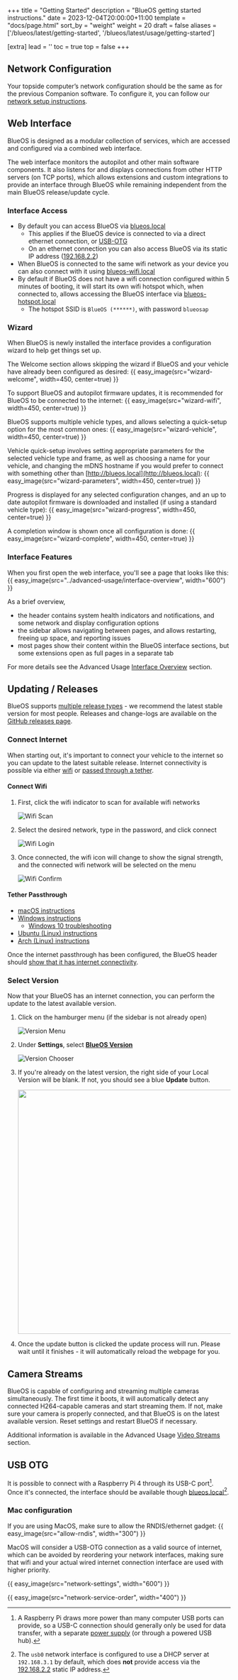 +++
title = "Getting Started"
description = "BlueOS getting started instructions."
date = 2023-12-04T20:00:00+11:00
template = "docs/page.html"
sort_by = "weight"
weight = 20
draft = false
aliases = ['/blueos/latest/getting-started', '/blueos/latest/usage/getting-started']

[extra]
lead = ''
toc = true
top = false
+++
## Network Configuration

Your topside computer’s network configuration should be the same as for the previous Companion software.
To configure it, you can follow our [network setup instructions](https://www.ardusub.com/quick-start/installing-companion.html#network-setup).

## Web Interface

BlueOS is designed as a modular collection of services, which are accessed and configured via a combined web interface.

The web interface monitors the autopilot and other main software components. It also listens for and displays connections from other HTTP servers (on TCP ports), which allows extensions and custom integrations to provide an interface through BlueOS while remaining independent from the main BlueOS release/update cycle.

### Interface Access

- By default you can access BlueOS via [blueos.local](http://blueos.local/)
    - This applies if the BlueOS device is connected to via a direct ethernet connection, or [USB-OTG](#usb-otg)
    - On an ethernet connection you can also access BlueOS via its static IP address ([192.168.2.2](http://192.168.2.2/))
- When BlueOS is connected to the same wifi network as your device you can also connect with it using [blueos-wifi.local](http://blueos-wifi.local/)
- By default if BlueOS does not have a wifi connection configured within 5 minutes of booting, it will start its own wifi hotspot which, when connected to, allows accessing the BlueOS interface via [blueos-hotspot.local](http://blueos-hotspot.local/)
    - The hotspot SSID is `BlueOS (******)`, with password `blueosap`

### Wizard

When BlueOS is newly installed the interface provides a configuration wizard to help get things set up. 

The Welcome section allows skipping the wizard if BlueOS and your vehicle have already been configured as desired:
{{ easy_image(src="wizard-welcome", width=450, center=true) }}

To support BlueOS and autopilot firmware updates, it is recommended for BlueOS to be connected to the internet:
{{ easy_image(src="wizard-wifi", width=450, center=true) }}

BlueOS supports multiple vehicle types, and allows selecting a quick-setup option for the most common ones:
{{ easy_image(src="wizard-vehicle", width=450, center=true) }}

Vehicle quick-setup involves setting appropriate parameters for the selected vehicle type and frame, as well as choosing a name for your vehicle, and changing the mDNS hostname if you would prefer to connect with something other than [http://blueos.local](http://blueos.local):
{{ easy_image(src="wizard-parameters", width=450, center=true) }}

Progress is displayed for any selected configuration changes, and an up to date autopilot firmware is downloaded and installed (if using a standard vehicle type):
{{ easy_image(src="wizard-progress", width=450, center=true) }}

A completion window is shown once all configuration is done:
{{ easy_image(src="wizard-complete", width=450, center=true) }}

### Interface Features

When you first open the web interface, you'll see a page that looks like this:
{{ easy_image(src="../advanced-usage/interface-overview", width="600") }}

As a brief overview,
- the header contains system health indicators and notifications, and some network and display configuration options
- the sidebar allows navigating between pages, and allows restarting, freeing up space, and reporting issues
- most pages show their content within the BlueOS interface sections, but some extensions open as full pages in a separate tab

For more details see the Advanced Usage [Interface Overview](../advanced-usage/#interface-overview) section.

## Updating / Releases

BlueOS supports [multiple release types](../overview/#release-types) - we recommend the latest stable version for most people. Releases and change-logs are available on the [GitHub releases page](https://github.com/bluerobotics/blueos-docker/releases).

### Connect Internet

When starting out, it's important to connect your vehicle to the internet so you can update to the latest suitable release.
Internet connectivity is possible via either [wifi](#connect-wifi) or [passed through a tether](#tether-passthrough).

#### Connect Wifi

1. First, click the wifi indicator to scan for available wifi networks

   ![Wifi Scan](wifi-scan.png)
1. Select the desired network, type in the password, and click connect

   ![Wifi Login](wifi-login.png)
1. Once connected, the wifi icon will change to show the signal strength, and the connected wifi network will be selected on the menu

   ![Wifi Confirm](wifi-confirm.png)

#### Tether Passthrough

- [macOS instructions](https://support.apple.com/en-au/guide/mac-help/mchlp1540/mac)
- [Windows instructions](https://pureinfotech.com/share-internet-connection-windows-10/)
   - [Windows 10 troubleshooting](https://discuss.bluerobotics.com/t/windows-10-cellular-while-flying-rov/14816)
- [Ubuntu (Linux) instructions](https://unix.stackexchange.com/questions/575178/sharing-wifi-internet-through-ethernet-interface)
- [Arch (Linux) instructions](https://wiki.archlinux.org/title/Internet_sharing)

Once the internet passthrough has been configured, the BlueOS header should 
[show that it has internet connectivity](../advanced-usage/#internet-status-and-management).

### Select Version

Now that your BlueOS has an internet connection, you can perform the update to the latest available version.

1. Click on the hamburger menu (if the sidebar is not already open)

   ![Version Menu](version-menu.png)
1. Under **Settings**, select [**BlueOS Version**](../advanced-usage/#blueos-version)

   ![Version Chooser](version-chooser.png)
1. If you're already on the latest version, the right side of your Local Version will be blank. If not, you should see a blue **Update** button.

   <img src="../advanced-usage/version-chooser-simple.png" width="550">

1. Once the update button is clicked the update process will run.
   Please wait until it finishes - it will automatically reload the webpage for you.

## Camera Streams

BlueOS is capable of configuring and streaming multiple cameras simultaneously. The first time it boots, it will automatically detect any connected H264-capable cameras and start streaming them. If not, make sure your camera is properly connected, and that BlueOS is on the latest available version. Reset settings and restart BlueOS if necessary.

Additional information is available in the Advanced Usage [Video Streams](../advanced-usage/#video-streams) section.

## USB OTG
It is possible to connect with a Raspberry Pi 4 through its USB-C port[^1]. Once it's connected, the interface should be available though [blueos.local](http://blueos.local)[^2].

[^1]:A Raspberry Pi draws more power than many computer USB ports can provide, so a USB-C connection should generally only be used for data transfer, with a separate [power supply](../../integrations/hardware/required/power-supply/index.md) (or through a powered USB hub).

[^2]:The `usb0` network interface is configured to use a DHCP server at `192.168.3.1` by default, which does **not** provide access via the [192.168.2.2](http://192.168.2.2) static IP address.

### Mac configuration
If you are using MacOS, make sure to allow the RNDIS/ethernet gadget:
{{ easy_image(src="allow-rndis", width="300") }}

MacOS will consider a USB-OTG connection as a valid source of internet, which can be avoided by reordering your network interfaces, making sure that wifi and your actual wired internet connection interface are used with higher priority.

{{ easy_image(src="network-settings", width="600") }}

{{ easy_image(src="network-service-order", width="400") }}
